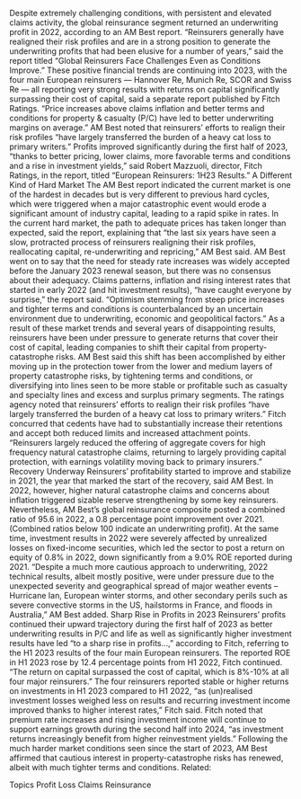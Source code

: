 Despite extremely challenging conditions, with persistent and elevated claims activity, the global reinsurance segment returned an underwriting profit in 2022, according to an AM Best report.
“Reinsurers generally have realigned their risk profiles and are in a strong position to generate the underwriting profits that had been elusive for a number of years,” said the report titled “Global Reinsurers Face Challenges Even as Conditions Improve.”
These positive financial trends are continuing into 2023, with the four main European reinsurers — Hannover Re, Munich Re, SCOR and Swiss Re — all reporting very strong results with returns on capital significantly surpassing their cost of capital, said a separate report published by Fitch Ratings. “Price increases above claims inflation and better terms and conditions for property & casualty (P/C) have led to better underwriting margins on average.”
AM Best noted that reinsurers’ efforts to realign their risk profiles “have largely transferred the burden of a heavy cat loss to primary writers.”
Profits improved significantly during the first half of 2023, “thanks to better pricing, lower claims, more favorable terms and conditions and a rise in investment yields,” said Robert Mazzuoli, director, Fitch Ratings, in the report, titled “European Reinsurers: 1H23 Results.”
A Different Kind of Hard Market
The AM Best report indicated the current market is one of the hardest in decades but is very different to previous hard cycles, which were triggered when a major catastrophic event would erode a significant amount of industry capital, leading to a rapid spike in rates.
In the current hard market, the path to adequate prices has taken longer than expected, said the report, explaining that “the last six years have seen a slow, protracted process of reinsurers realigning their risk profiles, reallocating capital, re-underwriting and repricing,” AM Best said.
AM Best went on to say that the need for steady rate increases was widely accepted before the January 2023 renewal season, but there was no consensus about their adequacy.
Claims patterns, inflation and rising interest rates that started in early 2022 (and hit investment results), “have caught everyone by surprise,” the report said. “Optimism stemming from steep price increases and tighter terms and conditions is counterbalanced by an uncertain environment due to underwriting, economic and geopolitical factors.”
As a result of these market trends and several years of disappointing results, reinsurers have been under pressure to generate returns that cover their cost of capital, leading companies to shift their capital from property-catastrophe risks.
AM Best said this shift has been accomplished by either moving up in the protection tower from the lower and medium layers of property catastrophe risks, by tightening terms and conditions, or diversifying into lines seen to be more stable or profitable such as casualty and specialty lines and excess and surplus primary segments. The ratings agency noted that reinsurers’ efforts to realign their risk profiles “have largely transferred the burden of a heavy cat loss to primary writers.”
Fitch concurred that cedents have had to substantially increase their retentions and accept both reduced limits and increased attachment points. “Reinsurers largely reduced the offering of aggregate covers for high frequency natural catastrophe claims, returning to largely providing capital protection, with earnings volatility moving back to primary insurers.”
Recovery Underway
Reinsurers’ profitability started to improve and stabilize in 2021, the year that marked the start of the recovery, said AM Best. In 2022, however, higher natural catastrophe claims and concerns about inflation triggered sizable reserve strengthening by some key reinsurers. Nevertheless, AM Best’s global reinsurance composite posted a combined ratio of 95.6 in 2022, a 0.8 percentage point improvement over 2021. (Combined ratios below 100 indicate an underwriting profit).
At the same time, investment results in 2022 were severely affected by unrealized losses on fixed-income securities, which led the sector to post a return on equity of 0.8% in 2022, down significantly from a 9.0% ROE reported during 2021.
“Despite a much more cautious approach to underwriting, 2022 technical results, albeit mostly positive, were under pressure due to the unexpected severity and geographical spread of major weather events – Hurricane Ian, European winter storms, and other secondary perils such as severe convective storms in the US, hailstorms in France, and floods in Australia,” AM Best added.
Sharp Rise in Profits in 2023
Reinsurers’ profits continued their upward trajectory during the first half of 2023 as better underwriting results in P/C and life as well as significantly higher investment results have led “to a sharp rise in profits…,” according to Fitch, referring to the H1 2023 results of the four main European reinsurers.
The reported ROE in H1 2023 rose by 12.4 percentage points from H1 2022, Fitch continued. “The return on capital surpassed the cost of capital, which is 8%-10% at all four major reinsurers.”
The four reinsurers reported stable or higher returns on investments in H1 2023 compared to H1 2022, “as (un)realised investment losses weighed less on results and recurring investment income improved thanks to higher interest rates,” Fitch said.
Fitch noted that premium rate increases and rising investment income will continue to support earnings growth during the second half into 2024, “as investment returns increasingly benefit from higher reinvestment yields.”
Following the much harder market conditions seen since the start of 2023, AM Best affirmed that cautious interest in property-catastrophe risks has renewed, albeit with much tighter terms and conditions.
Related:

Topics
Profit Loss
Claims
Reinsurance
